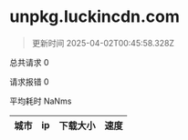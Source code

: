 
  # unpkg.luckincdn.com

  > 更新时间 2025-04-02T00:45:58.328Z
  
  总共请求 0

  请求报错 0

  平均耗时 NaNms

|城市|ip|下载大小|速度|
|-----|----------|---|---|

  
